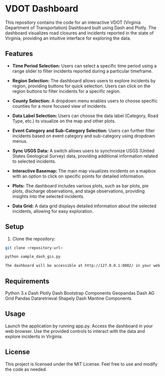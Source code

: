 # VDOT Dashboard

This repository contains the code for an interactive VDOT (Virginia Department of Transportation) Dashboard built using Dash and Plotly. The dashboard visualizes road closures and incidents reported in the state of Virginia, providing an intuitive interface for exploring the data.

## Features

- **Time Period Selection:** Users can select a specific time period using a range slider to filter incidents reported during a particular timeframe.

- **Region Selection:** The dashboard allows users to explore incidents by region, providing buttons for quick selection. Users can click on the region buttons to filter incidents for a specific region.

- **County Selection:** A dropdown menu enables users to choose specific counties for a more focused view of incidents.

- **Data Label Selection:** Users can choose the data label (Category, Road Type, etc.) to visualize on the map and other plots.

- **Event Category and Sub-Category Selection:** Users can further filter incidents based on event category and sub-category using dropdown menus.

- **Sync USGS Data:** A switch allows users to synchronize USGS (United States Geological Survey) data, providing additional information related to selected incidents.

- **Interactive Basemap:** The main map visualizes incidents on a mapbox with an option to click on specific points for detailed information.

- **Plots:** The dashboard includes various plots, such as bar plots, pie plots, discharge observations, and stage observations, providing insights into the selected incidents.

- **Data Grid:** A data grid displays detailed information about the selected incidents, allowing for easy exploration.

## Setup

1. Clone the repository:

```bash
git clone <repository-url>

python sample_dash_gis.py

The dashboard will be accessible at http://127.0.0.1:8002/ in your web browser.
```

## Requirements
Python 3.x
Dash
Plotly
Dash Bootstrap Components
Geopandas
Dash AG Grid
Pandas
Dataretrieval
Shapely
Dash Mantine Components

## Usage
Launch the application by running app.py.
Access the dashboard in your web browser.
Use the provided controls to interact with the data and explore incidents in Virginia.

## License
This project is licensed under the MIT License. Feel free to use and modify the code as needed.
